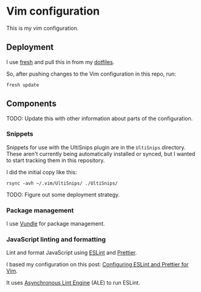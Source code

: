 # Vim configuration

This is my vim configuration.

## Deployment

I use [fresh](https://freshshell.com) and pull this in from my [dotfiles](https://github.com/ghing/dotfiles).

So, after pushing changes to the Vim configuration in this repo, run:

```
fresh update
```

## Components

TODO: Update this with other information about parts of the configuration.

### Snippets

Snippets for use with the UltiSnips plugin are in the `UltiSnips` directory. These aren't currently being automatically installed or synced, but I wanted to start tracking them in this repository.

I did the initial copy like this:

```
rsync -avh ~/.vim/UltiSnips/ ./UltiSnips/
```

TODO: Figure out some deployment strategy.

### Package management

I use [Vundle](https://github.com/VundleVim/Vundle.vim) for package management.

### JavaScript linting and formatting 

Lint and format JavaScript using [ESLint](https://eslint.org/) and [Prettier](https://prettier.io/).

I based my configuration on this post: [Configuring ESLint and Prettier for Vim](https://davidtranscend.com/blog/configure-eslint-prettier-vim/).

It uses [Asynchronous Lint Engine](https://github.com/w0rp/ale) (ALE) to run ESLint.
